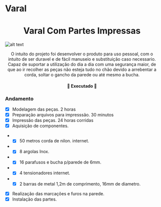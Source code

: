 # Varal


<h1 align="center"> Varal Com Partes Impressas </h1>

![alt text](https://github.com/mferraz56/Varal/blob/main/modelagem%20e%20impress%C3%A3o/pe%C3%A7a%20montada.gif)

<p align="center"> O intuito do projeto foi desenvolver o produto para uso pessoal, com o intuito de ser duravel e de fácil manuseio e substituição caso necessario. Capaz de suportar a utilização do dia a dia com uma segurança maior, de que ao ir recolher as peças não esteja tudo no chão devido a arrebentar a corda, soltar o gancho da parede ou até mesmo a bucha.</p>

<h4 align="center"> 
	🚧 Executado 🚧
</h4>

### Andamento
- [x] Modelagem das peças.                  2 horas
- [x] Preparação arquivos para impresssão.  30 minutos
- [x] Impressão das peças.                  24 horas corridas
- [x] Aquisição de componentes.             
- - [x] 50 metros corda de nilon.           internet.
- - [x] 8 argolas Inox.                     
- - [x] 16 parafusos e bucha p/parede de 6mm.
- - [x] 4 tensionadores                     internet.
- - [x] 2 barras de metal 1,2m de comprimento, 16mm de diametro.
- [x] Realização das marcações e furos na parede. 
- [x] Instalação das partes.
